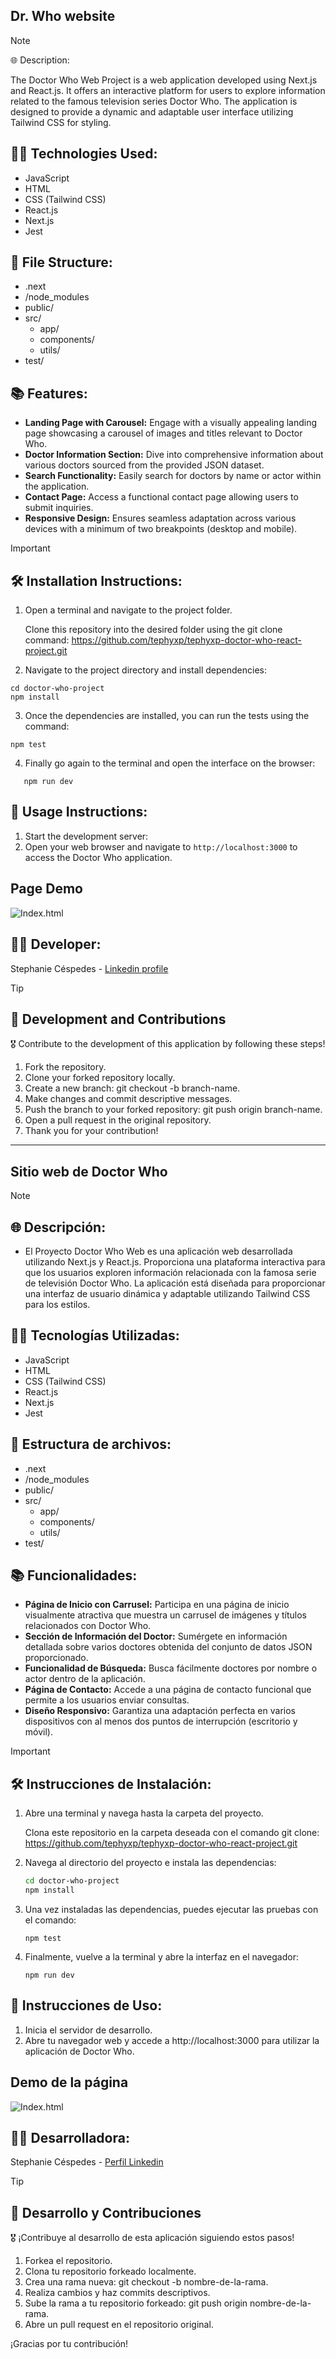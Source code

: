 ## Dr. Who website
> [!NOTE]  
> 🌐 Description:
> 
>The Doctor Who Web Project is a web application developed using Next.js and React.js. It offers an interactive platform for users to explore information related to the famous television series Doctor Who. The application is designed to provide a dynamic and adaptable user interface utilizing Tailwind CSS for styling.

## 👩‍💻 Technologies Used:

- JavaScript
- HTML
- CSS (Tailwind CSS)
- React.js
- Next.js
- Jest

## 📁 File Structure:

- .next
- /node_modules  
- public/
- src/
  - app/
  - components/
  - utils/
- test/

## 📚 Features:

- **Landing Page with Carousel:** Engage with a visually appealing landing page showcasing a carousel of images and titles relevant to Doctor Who.
- **Doctor Information Section:** Dive into comprehensive information about various doctors sourced from the provided JSON dataset.
- **Search Functionality:** Easily search for doctors by name or actor within the application.
- **Contact Page:** Access a functional contact page allowing users to submit inquiries.
- **Responsive Design:** Ensures seamless adaptation across various devices with a minimum of two breakpoints (desktop and mobile).


>[!IMPORTANT]
> ## 🛠 Installation Instructions:

1. Open a terminal and navigate to the project folder.

   Clone this repository into the desired folder using the git clone command:
   https://github.com/tephyxp/tephyxp-doctor-who-react-project.git

2. Navigate to the project directory and install dependencies:
  ```
  cd doctor-who-project
  npm install
  ```
3. Once the dependencies are installed, you can run the tests using the command:
  ```
  npm test
  ```
4. Finally go again to the terminal and open the interface on the browser: 

```
   npm run dev
```

## 📝 Usage Instructions:
1. Start the development server:
2. Open your web browser and navigate to `http://localhost:3000` to access the Doctor Who application.

## Page Demo
![Index.html]() 

## 👩‍💻 Developer:

Stephanie Céspedes - [Linkedin profile](https://www.linkedin.com/in/stephanie-cespedes)


>[!TIP]
>## 🚀 Development and Contributions

🎖 Contribute to the development of this application by following these steps!

1. Fork the repository.
2. Clone your forked repository locally.
3. Create a new branch: git checkout -b branch-name.
4. Make changes and commit descriptive messages.
5. Push the branch to your forked repository: git push origin branch-name.
6. Open a pull request in the original repository.
7. Thank you for your contribution!

---------------------------------------------------------------------------------------------------------------------------------------------------------------------------------------------------------------------------------------

## Sitio web de Doctor Who

> [!NOTE]
> ## 🌐 Descripción:

- El Proyecto Doctor Who Web es una aplicación web desarrollada utilizando Next.js y React.js. Proporciona una plataforma interactiva para que los usuarios exploren información relacionada con la famosa serie de televisión Doctor Who. La aplicación está diseñada para proporcionar una interfaz de usuario dinámica y adaptable utilizando Tailwind CSS para los estilos.

## 👩‍💻 Tecnologías Utilizadas:

- JavaScript
- HTML
- CSS (Tailwind CSS)
- React.js
- Next.js
- Jest

## 📁 Estructura de archivos:
- .next
- /node_modules  
- public/
- src/
  - app/
  - components/
  - utils/
- test/


## 📚 Funcionalidades:

- **Página de Inicio con Carrusel:** Participa en una página de inicio visualmente atractiva que muestra un carrusel de imágenes y títulos relacionados con Doctor Who.
- **Sección de Información del Doctor:** Sumérgete en información detallada sobre varios doctores obtenida del conjunto de datos JSON proporcionado.
- **Funcionalidad de Búsqueda:** Busca fácilmente doctores por nombre o actor dentro de la aplicación.
- **Página de Contacto:** Accede a una página de contacto funcional que permite a los usuarios enviar consultas.
- **Diseño Responsivo:** Garantiza una adaptación perfecta en varios dispositivos con al menos dos puntos de interrupción (escritorio y móvil).

>[!IMPORTANT]
>## 🛠 Instrucciones de Instalación:

1. Abre una terminal y navega hasta la carpeta del proyecto.

   Clona este repositorio en la carpeta deseada con el comando git clone:
   https://github.com/tephyxp/tephyxp-doctor-who-react-project.git

2. Navega al directorio del proyecto e instala las dependencias:
   ```bash
   cd doctor-who-project
   npm install

3. Una vez instaladas las dependencias, puedes ejecutar las pruebas con el comando:

    ```
    npm test
    ```
4. Finalmente, vuelve a la terminal y abre la interfaz en el navegador:
    ```
    npm run dev
    ```
## 📝 Instrucciones de Uso: 

1. Inicia el servidor de desarrollo.
2. Abre tu navegador web y accede a http://localhost:3000 para utilizar la aplicación de Doctor Who.

## Demo de la página 

![Index.html](./public/img/carrusel/carrusel-1.jpeg)

## 👩‍💻 Desarrolladora:

Stephanie Céspedes - [Perfil Linkedin](https://www.linkedin.com/in/stephanie-cespedes)


>[!TIP]
>## 🚀 Desarrollo y Contribuciones

🎖 ¡Contribuye al desarrollo de esta aplicación siguiendo estos pasos!

1. Forkea el repositorio.
2. Clona tu repositorio forkeado localmente.
3. Crea una rama nueva: git checkout -b nombre-de-la-rama.
4. Realiza cambios y haz commits descriptivos.
5. Sube la rama a tu repositorio forkeado: git push origin nombre-de-la-rama.
6. Abre un pull request en el repositorio original.

¡Gracias por tu contribución!



<!-- This is a [Next.js](https://nextjs.org/) project bootstrapped with [`create-next-app`](https://github.com/vercel/next.js/tree/canary/packages/create-next-app).

## Getting Started

First, run the development server:

```bash
npm run dev
# or
yarn dev
# or
pnpm dev
# or
bun dev
```

Open [http://localhost:3000](http://localhost:3000) with your browser to see the result.

You can start editing the page by modifying `app/page.js`. The page auto-updates as you edit the file.

This project uses [`next/font`](https://nextjs.org/docs/basic-features/font-optimization) to automatically optimize and load Inter, a custom Google Font.

## Learn More

To learn more about Next.js, take a look at the following resources:

- [Next.js Documentation](https://nextjs.org/docs) - learn about Next.js features and API.
- [Learn Next.js](https://nextjs.org/learn) - an interactive Next.js tutorial.

You can check out [the Next.js GitHub repository](https://github.com/vercel/next.js/) - your feedback and contributions are welcome!

## Deploy on Vercel

The easiest way to deploy your Next.js app is to use the [Vercel Platform](https://vercel.com/new?utm_medium=default-template&filter=next.js&utm_source=create-next-app&utm_campaign=create-next-app-readme) from the creators of Next.js.

Check out our [Next.js deployment documentation](https://nextjs.org/docs/deployment) for more details. -->
